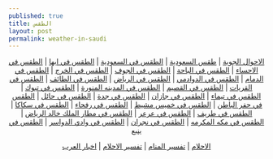 ```yaml
---
published: true
title: الطقس
layout: post
permalink: weather-in-saudi
---
```

<center><a href="https://www.saudiweather.net">الاحوال الجوية</a> | <a href="https://www.saudiweather.net">طقس السعودية</a> | <a href="https://www.saudiweather.net">الطقس في السعودية</a> |
<a href="https://www.saudiweather.net/weather/sa/abha"> الطقس في ابها</a> | <a href="https://www.saudiweather.net/weather/sa/OEAH"> الطقس في الاحساء</a> | <a href="https://www.saudiweather.net/weather/sa/OEBA"> الطقس في الباحة</a> | <a href="https://www.saudiweather.net/weather/sa/OESK"> الطقس في الجوف</a> | <a href="https://www.saudiweather.net/weather/sa/OEKJ"> الطقس في الخرج</a> | <a href="https://www.saudiweather.net/weather/sa/OEDF"> الطقس في الدمام</a> | <a href="https://www.saudiweather.net/weather/sa/Dawadmi"> الطقس في الدوادمي</a> | <a href="https://www.saudiweather.net/weather/sa/Riyadh"> الطقس في الرياض</a> | <a href="https://www.saudiweather.net/weather/sa/Taif"> الطقس في الطائف</a> | <a href="https://www.saudiweather.net/weather/sa/OEGT"> الطقس في القريات</a> | <a href="https://www.saudiweather.net/weather/sa/OEGS"> الطقس في القصيم</a> | <a href="https://www.saudiweather.net/weather/sa/OEMA"> الطقس في المدينه المنورة</a> | <a href="https://www.saudiweather.net/weather/sa/OETB"> الطقس في تبوك</a> | <a href="https://www.saudiweather.net/weather/sa/Tayma"> الطقس في تيماء</a> | <a href="https://www.saudiweather.net/weather/sa/Jazan"> الطقس في جازان</a> | <a href="https://www.saudiweather.net/weather/sa/Jeddah"> الطقس في جدة</a> | <a href="https://www.saudiweather.net/weather/sa/OEHL"> الطقس في حائل</a> | <a href="https://www.saudiweather.net/weather/sa/OEKK"> الطقس في حفر الباطن</a> | <a href="https://www.saudiweather.net/weather/sa/OEKM"> الطقس في خميس مشيط</a> | <a href="https://www.saudiweather.net/weather/sa/Rafha"> الطقس في رفحاء</a> | <a href="https://www.saudiweather.net/weather/sa/Sakaka"> الطقس في سكاكا</a> | <a href="https://www.saudiweather.net/weather/sa/Turaif"> الطقس في طريف</a> | <a href="https://www.saudiweather.net/weather/sa/Arar"> الطقس في عرعر</a> | <a href="https://www.saudiweather.net/weather/sa/OERK"> الطقس في مطار الملك خالد الرياض</a> | <a href="https://www.saudiweather.net/weather/sa/21.4,40"> الطقس في مكه المكرمه</a> | <a href="https://www.saudiweather.net/weather/sa/Najran"> الطقس في نجران</a> | <a href="https://www.saudiweather.net/weather/sa/OEWD"> الطقس في وادي الدواسر</a> | <a href="https://www.saudiweather.net/weather/sa/OEYN"> الطقس في ينبع</a><br><p><a href="https://www.thedreams.co/seeing">الاحلام</a> | <a href="https://www.thedreams.co">تفسير المنام</a> | <a href="https://www.thedreams.co">تفسير الاحلام</a> | <a href="http://www.arabsnews32.org">اخبار العرب</a>
</center>